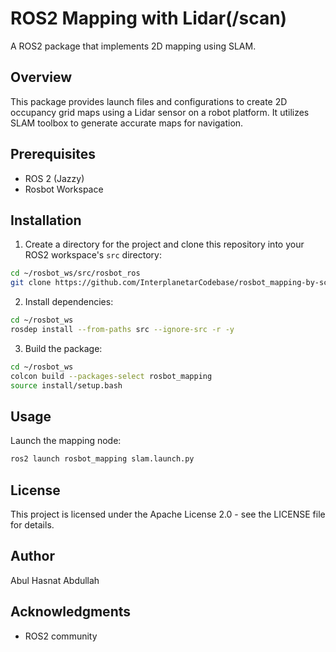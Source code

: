 # ROS2 Mapping with Lidar(/scan)
A ROS2 package that implements 2D mapping using SLAM.

## Overview

This package provides launch files and configurations to create 2D occupancy grid maps using a Lidar sensor on a robot platform. It utilizes SLAM toolbox to generate accurate maps for navigation.

## Prerequisites
- ROS 2 (Jazzy)
- Rosbot Workspace


## Installation

1. Create a directory for the project and clone this repository into your ROS2 workspace's `src` directory:

```bash
cd ~/rosbot_ws/src/rosbot_ros
git clone https://github.com/InterplanetarCodebase/rosbot_mapping-by-scan-.git rosbot_mapping
```

2. Install dependencies:

```bash
cd ~/rosbot_ws
rosdep install --from-paths src --ignore-src -r -y
```

3. Build the package:

```bash
cd ~/rosbot_ws
colcon build --packages-select rosbot_mapping
source install/setup.bash
```

## Usage

Launch the mapping node:

```bash
ros2 launch rosbot_mapping slam.launch.py
```

## License

This project is licensed under the Apache License 2.0 - see the LICENSE file for details.

## Author

Abul Hasnat Abdullah

## Acknowledgments

* ROS2 community

